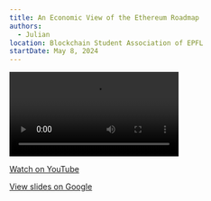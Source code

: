 ```yaml
---
title: An Economic View of the Ethereum Roadmap
authors:
  - Julian
location: Blockchain Student Association of EPFL
startDate: May 8, 2024
---
```


<video src="https://youtu.be/_JsQCCRwFHs?si=J8DG9f9Hov4MYpJe"></video>

[Watch on YouTube](https://youtu.be/_JsQCCRwFHs?si=J8DG9f9Hov4MYpJe)

[View slides on Google](https://docs.google.com/presentation/d/1jE6wV7BBgBLMLbKgy3NkPTN-v2BccTBi42J7DpmajwE/view)
